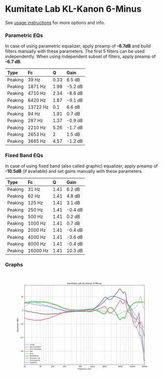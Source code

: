 # Kumitate Lab KL-Kanon 6-Minus
See [usage instructions](https://github.com/jaakkopasanen/AutoEq#usage) for more options and info.

### Parametric EQs
In case of using parametric equalizer, apply preamp of **-6.7dB** and build filters manually
with these parameters. The first 5 filters can be used independently.
When using independent subset of filters, apply preamp of **-6.7 dB**.

| Type    | Fc       |    Q | Gain    |
|:--------|:---------|:-----|:--------|
| Peaking | 39 Hz    | 0.33 | 6.5 dB  |
| Peaking | 1871 Hz  | 1.98 | -5.2 dB |
| Peaking | 4710 Hz  | 2.34 | -8.6 dB |
| Peaking | 6420 Hz  | 1.87 | -9.1 dB |
| Peaking | 13722 Hz | 0.1  | 6.6 dB  |
| Peaking | 94 Hz    | 1.91 | 0.7 dB  |
| Peaking | 287 Hz   | 1.37 | -0.9 dB |
| Peaking | 2210 Hz  | 5.26 | -1.7 dB |
| Peaking | 2653 Hz  | 2    | 1.5 dB  |
| Peaking | 3665 Hz  | 4.57 | -1.2 dB |

### Fixed Band EQs
In case of using fixed band (also called graphic) equalizer, apply preamp of **-10.5dB**
(if available) and set gains manually with these parameters.

| Type    | Fc       |    Q | Gain    |
|:--------|:---------|:-----|:--------|
| Peaking | 31 Hz    | 1.41 | 6.2 dB  |
| Peaking | 62 Hz    | 1.41 | 4.8 dB  |
| Peaking | 125 Hz   | 1.41 | 3.1 dB  |
| Peaking | 250 Hz   | 1.41 | -0.4 dB |
| Peaking | 500 Hz   | 1.41 | 0.2 dB  |
| Peaking | 1000 Hz  | 1.41 | 0.7 dB  |
| Peaking | 2000 Hz  | 1.41 | -0.4 dB |
| Peaking | 4000 Hz  | 1.41 | -3.6 dB |
| Peaking | 8000 Hz  | 1.41 | -0.4 dB |
| Peaking | 16000 Hz | 1.41 | 10.3 dB |

### Graphs
![](./Kumitate%20Lab%20KL-Kanon%206-Minus.png)